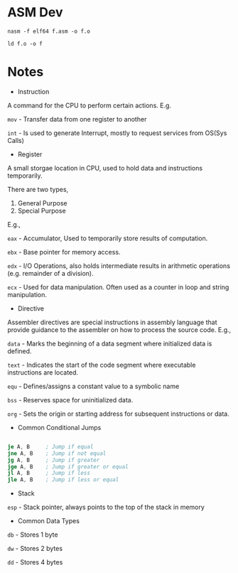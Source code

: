 # ASM Dev

`nasm -f elf64 f.asm -o f.o`

`ld f.o -o f`

# Notes

- Instruction

A command for the CPU to perform certain actions. E.g.

`mov` - Transfer data from one register to another

`int` - Is used to generate Interrupt, mostly to request services from OS(Sys Calls)

- Register

A small storgae location in CPU, used to hold data and instructions temporarily.

There are two types,

1. General Purpose
2. Special Purpose

E.g.,

`eax` - Accumulator, Used to temporarily store results of computation.

`ebx` - Base pointer for memory access.

`edx` - I/O Operations, also holds intermediate results in arithmetic operations 
(e.g. remainder of a division).

`ecx` - Used for data manipulation. Often used as a counter in loop and string manipulation.


- Directive

Assembler directives are special instructions in assembly language that provide guidance to 
the assembler on how to process the source code. E.g.,

`data` -  Marks the beginning of a data segment where initialized data is defined.

`text` - Indicates the start of the code segment where executable instructions are located.

`equ` - Defines/assigns a constant value to a symbolic name

`bss` - Reserves space for uninitialized data.

`org` - Sets the origin or starting address for subsequent instructions or data.


- Common Conditional Jumps

```asm

je A, B		; Jump if equal
jne A, B	; Jump if not equal
jg A, B		; Jump if greater
jge A, B	; Jump if greater or equal
jl A, B		; Jump if less
jle A, B	; Jump if less or equal

```


- Stack

`esp` - Stack pointer, always points to the top of the stack in memory


- Common Data Types

`db` - Stores 1 byte

`dw` - Stores 2 bytes

`dd` - Stores 4 bytes


